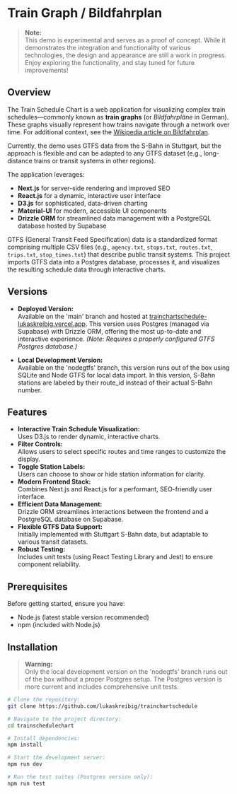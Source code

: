 # Train Graph / Bildfahrplan

> **Note:**  
> This demo is experimental and serves as a proof of concept. While it demonstrates the integration and functionality of various technologies, the design and appearance are still a work in progress. Enjoy exploring the functionality, and stay tuned for future improvements!

## Overview

The Train Schedule Chart is a web application for visualizing complex train schedules—commonly known as **train graphs** (or *Bildfahrpläne* in German). These graphs visually represent how trains navigate through a network over time. For additional context, see the [Wikipedia article on Bildfahrplan](https://de.wikipedia.org/wiki/Bildfahrplan).

Currently, the demo uses GTFS data from the S-Bahn in Stuttgart, but the approach is flexible and can be adapted to any GTFS dataset (e.g., long-distance trains or transit systems in other regions).

The application leverages:
- **Next.js** for server-side rendering and improved SEO
- **React.js** for a dynamic, interactive user interface
- **D3.js** for sophisticated, data-driven charting
- **Material-UI** for modern, accessible UI components
- **Drizzle ORM** for streamlined data management with a PostgreSQL database hosted by Supabase

GTFS (General Transit Feed Specification) data is a standardized format comprising multiple CSV files (e.g., `agency.txt`, `stops.txt`, `routes.txt`, `trips.txt`, `stop_times.txt`) that describe public transit systems. This project imports GTFS data into a Postgres database, processes it, and visualizes the resulting schedule data through interactive charts.

## Versions

- **Deployed Version:**  
  Available on the 'main' branch and hosted at [trainchartschedule-lukaskreibig.vercel.app](https://trainchartschedule-lukaskreibig.vercel.app/). This version uses Postgres (managed via Supabase) with Drizzle ORM, offering the most up-to-date and interactive experience. *(Note: Requires a properly configured GTFS Postgres database.)*

- **Local Development Version:**  
  Available on the 'nodegtfs' branch, this version runs out of the box using SQLite and Node GTFS for local data import. In this version, S-Bahn stations are labeled by their route_id instead of their actual S-Bahn number.

## Features

- **Interactive Train Schedule Visualization:**  
  Uses D3.js to render dynamic, interactive charts.
- **Filter Controls:**  
  Allows users to select specific routes and time ranges to customize the display.
- **Toggle Station Labels:**  
  Users can choose to show or hide station information for clarity.
- **Modern Frontend Stack:**  
  Combines Next.js and React.js for a performant, SEO-friendly user interface.
- **Efficient Data Management:**  
  Drizzle ORM streamlines interactions between the frontend and a PostgreSQL database on Supabase.
- **Flexible GTFS Data Support:**  
  Initially implemented with Stuttgart S-Bahn data, but adaptable to various transit datasets.
- **Robust Testing:**  
  Includes unit tests (using React Testing Library and Jest) to ensure component reliability.

## Prerequisites

Before getting started, ensure you have:
- Node.js (latest stable version recommended)
- npm (included with Node.js)

## Installation

> **Warning:**  
> Only the local development version on the 'nodegtfs' branch runs out of the box without a proper Postgres setup. The Postgres version is more current and includes comprehensive unit tests.

```bash
# Clone the repository:
git clone https://github.com/lukaskreibig/trainchartschedule

# Navigate to the project directory:
cd trainschedulechart

# Install dependencies:
npm install

# Start the development server:
npm run dev

# Run the test suites (Postgres version only):
npm run test
